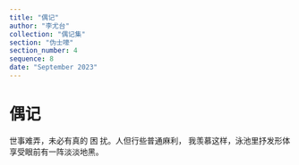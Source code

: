 ```yaml
---
title: "偶记"
author: "李尤台"
collection: "偶记集"
section: "伪士嚎"
section_number: 4
sequence: 8
date: "September 2023"
---
```


# 偶记

世事难弄，未必有真的
困 扰。人但行些普通麻利，
我羡慕这样，泳池里抒发形体
享受眼前有一阵淡淡地黑。
